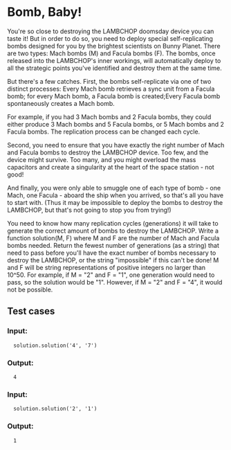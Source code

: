 # Bomb, Baby!

You're so close to destroying the LAMBCHOP doomsday device you can taste it! But in 
order to do so, you need to deploy special self-replicating bombs designed for you by
the brightest scientists on Bunny Planet. There are two types: Mach bombs (M) and Facula
bombs (F). The bombs, once released into the LAMBCHOP's inner workings, will automatically
deploy to all the strategic points you've identified and destroy them at the same time. 

But there's a few catches. First, the bombs self-replicate via one of two distinct processes: 
Every Mach bomb retrieves a sync unit from a Facula bomb; for every Mach bomb, a Facula bomb 
is created;Every Facula bomb spontaneously creates a Mach bomb.

For example, if you had 3 Mach bombs and 2 Facula bombs, they could either produce 3 Mach bombs
and 5 Facula bombs, or 5 Mach bombs and 2 Facula bombs. The replication process can be changed 
each cycle. 

Second, you need to ensure that you have exactly the right number of Mach and Facula bombs to 
destroy the LAMBCHOP device. Too few, and the device might survive. Too many, and you might 
overload the mass capacitors and create a singularity at the heart of the space station - not good! 

And finally, you were only able to smuggle one of each type of bomb - one Mach, one Facula - 
aboard the ship when you arrived, so that's all you have to start with. (Thus it may be impossible
to deploy the bombs to destroy the LAMBCHOP, but that's not going to stop you from trying!) 

You need to know how many replication cycles (generations) it will take to generate the correct 
amount of bombs to destroy the LAMBCHOP. Write a function solution(M, F) where M and F are the 
number of Mach and Facula bombs needed. Return the fewest number of generations (as a string) that 
need to pass before you'll have the exact number of bombs necessary to destroy the LAMBCHOP, or the
string "impossible" if this can't be done! M and F will be string representations of positive integers 
no larger than 10^50. For example, if M = "2" and F = "1", one generation would need to pass, so the
solution would be "1". However, if M = "2" and F = "4", it would not be possible.

## Test cases

### Input:
      solution.solution('4', '7')
### Output:
      4

### Input:
      solution.solution('2', '1')
### Output:
      1
